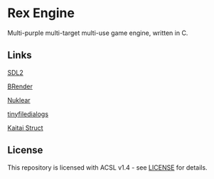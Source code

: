 # Rex Engine

Multi-purple multi-target multi-use game engine, written in C.

## Links

[SDL2](https://www.libsdl.org/)

[BRender](https://github.com/crocguy0688/CrocDE-BRender/)

[Nuklear](https://github.com/Immediate-Mode-UI/Nuklear/)

[tinyfiledialogs](https://sourceforge.net/projects/tinyfiledialogs/)

[Kaitai Struct](http://kaitai.io/)

## License

This repository is licensed with ACSL v1.4 - see [LICENSE](https://github.com/JaycieErysdren/RexEngine/blob/main/LICENSE) for details.
